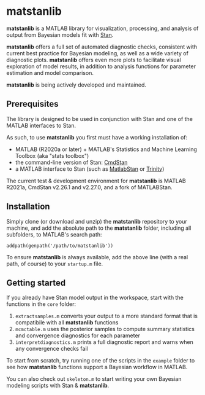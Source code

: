 # matstanlib
**matstanlib** is a MATLAB library for visualization, processing, and analysis of output from Bayesian models fit with [Stan](https://mc-stan.org/).  

**matstanlib** offers a full set of automated diagnostic checks, consistent with current best practice for Bayesian modeling, as well as a wide variety of diagnostic plots.  **matstanlib** offers even more plots to facilitate visual exploration of model results, in addition to analysis functions for parameter estimation and model comparison.  

**matstanlib** is being actively developed and maintained.

## Prerequisites
The library is designed to be used in conjunction with Stan and one of the MATLAB interfaces to Stan.  

As such, to use **matstanlib** you first must have a working installation of:
* MATLAB (R2020a or later) + MATLAB's Statistics and Machine Learning Toolbox (aka "stats toolbox")
* the command-line version of Stan: [CmdStan](https://mc-stan.org/users/interfaces/cmdstan.html)
* a MATLAB interface to Stan (such as [MatlabStan](https://github.com/brian-lau/MatlabStan) or [Trinity](https://github.com/joachimvandekerckhove/trinity))

The current test & development environment for **matstanlib** is MATLAB R2021a, CmdStan v2.26.1 and v2.27.0, and a fork of MATLABStan.  


## Installation
Simply clone (or download and unzip) the **matstanlib** repository to your machine, and add the absolute path to the **matstanlib** folder, including all subfolders, to MATLAB's search path:
```
addpath(genpath('/path/to/matstanlib'))
```
To ensure **matstanlib** is always available, add the above line (with a real path, of course) to your `startup.m` file.


## Getting started
If you already have Stan model output in the workspace, start with the functions in the `core` folder:
1. `extractsamples.m` converts your output to a more standard format that is compatibile with all **matstanlib** functions
2. `mcmctable.m` uses the posterior samples to compute summary statistics and convergence diagnostics for each parameter
3. `interpretdiagnostics.m` prints a full diagnostic report and warns when any convergence checks fail

To start from scratch, try running one of the scripts in the `example` folder to see how **matstanlib** functions support a Bayesian workflow in MATLAB.  

You can also check out `skeleton.m` to start writing your own Bayesian modeling scripts with Stan & **matstanlib**.  

